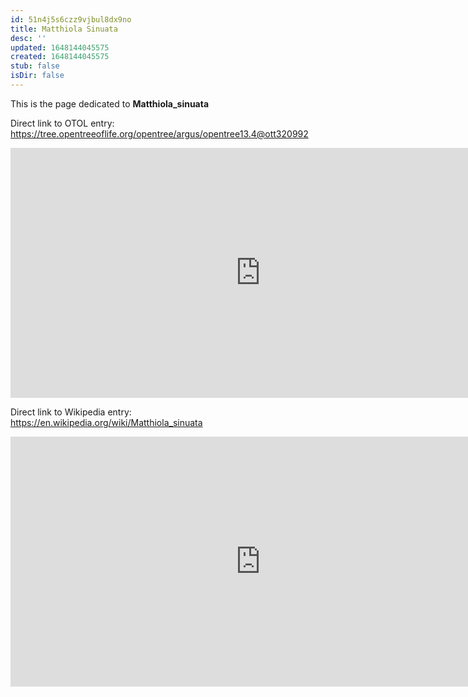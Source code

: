```yaml
---
id: 51n4j5s6czz9vjbul8dx9no
title: Matthiola Sinuata
desc: ''
updated: 1648144045575
created: 1648144045575
stub: false
isDir: false
---
```

This is the page dedicated to **Matthiola_sinuata**


Direct link to OTOL entry: https://tree.opentreeoflife.org/opentree/argus/opentree13.4@ott320992



<html>
    <body>
    <iframe src="https://tree.opentreeoflife.org/opentree/argus/opentree13.4@ott320992"
    width="800" height="400" frameborder="0" allowfullscreen> </iframe>
    </body>
</html>
    


Direct link to Wikipedia entry: https://en.wikipedia.org/wiki/Matthiola_sinuata



<html>
    <body>
    <iframe src="https://en.wikipedia.org/wiki/Matthiola_sinuata"
    width="800" height="400" frameborder="0" allowfullscreen> </iframe>
    </body>
</html>
    
